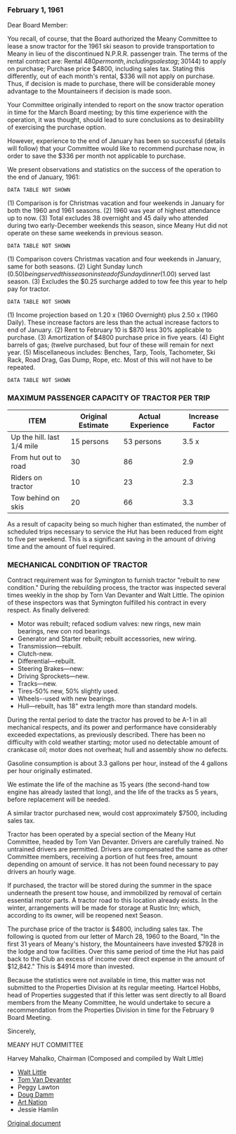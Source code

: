 ### February 1, 1961

Dear Board Member:

You recall, of course, that the Board authorized the Meany Committee to lease a snow tractor for the 1961 ski season to provide transportation to Meany in lieu of the discontinued N.P.R.R. passenger train. The terms of the rental contract are: Rental $480 per month, including sales tag; 30% of this ($144) to apply on purchase; Purchase price $4800, including sales tax. Stating this differently, out of each month's rental, $336 will not apply on purchase. Thus, if decision is made to purchase, there will be considerable money advantage to the Mountaineers if decision is made soon.

Your Committee originally intended to report on the snow tractor operation in time for the March Board meeting; by this time experience with the operation, it was thought, should lead to sure conclusions as to desirability of exercising the purchase option.

However, experience to the end of January has been so successful (details will follow) that your Committee would like to recommend purchase now, in order to save the $336 per month not applicable to purchase.

We present observations and statistics on the success of the operation to the end of January, 1961:

    DATA TABLE NOT SHOWN

(1) Comparison is for Christmas vacation and four weekends in January for both the 1960 and 1961 seasons.
(2) 1960 was year of highest attendance up to now.
(3) Total excludes 38 overnight and 45 daily who attended during two early-December weekends this season, since Meany Hut did not operate on these same weekends in previous season.

    DATA TABLE NOT SHOWN

(1) Comparison covers Christmas vacation and four weekends in January, same for both seasons.
(2) Light Sunday lunch ($0.50) being served this season instead of Sunday dinner ($1.00) served last season.
(3) Excludes the $0.25 surcharge added to tow fee this year to help pay for tractor.

    DATA TABLE NOT SHOWN

(1) Income projection based on 1.20 x (1960 Overnight) plus 2.50 x (1960 Daily). These increase factors are less than the actual increase factors to end of January.
(2) Rent to February 10 is $870 less 30% applicable to purchase.
(3) Amortization of $4800 purchase price in five years.
(4) Eight barrels of gas; (twelve purchased, but four of these will remain for next year.
(5) Miscellaneous includes: Benches, Tarp, Tools, Tachometer, Ski Rack, Road Drag, Gas Dump, Rope, etc. Most of this will not have to be repeated.

    DATA TABLE NOT SHOWN

### MAXIMUM PASSENGER CAPACITY OF TRACTOR PER TRIP

| ITEM                       | Original Estimate | Actual Experience | Increase Factor
| ----                       | -----      | ------- | -------
| Up the hill. last 1/4 mile | 15 persons | 53 persons | 3.5 x
| From hut out to road       | 30         | 86 | 2.9
| Riders on tractor          | 10         | 23 | 2.3
| Tow behind on skis         | 20         | 66 | 3.3

As a result of capacity being so much higher than estimated, the number of scheduled trips necessary to service the Hut has been reduced from eight to five per weekend. This is a significant saving in the amount of driving time and the amount of fuel required.

### MECHANICAL CONDITION OF TRACTOR

Contract requirement was for Symington to furnish tractor "rebuilt to new condition." During the rebuilding process, the tractor was inspected several times weekly in the shop by Torn Van Devanter and Walt Little. The opinion of these inspectors was that Symington fulfilled his contract in every respect. As finally delivered:

- Motor was rebuilt; refaced sodium valves: new rings, new main bearings, new con rod bearings.
- Generator and Starter rebuilt; rebuilt accessories, new wiring.
- Transmission—rebuilt.
- Clutch-new.
- Differential—rebuilt.
- Steering Brakes—new:
- Driving Sprockets—new.
- Tracks—new.
- Tires-50% new, 50% slightly used.
- Wheels--used with new bearings.
- Hull—rebuilt, has 18" extra length more than standard models.

During the rental period to date the tractor has proved to be A-1 in all mechanical respects, and its power and performance have considerably exceeded expectations, as previously described. There has been no difficulty with cold weather starting; motor used no detectable amount of crankcase oil; motor does not overheat; hull and assembly show no defects.

Gasoline consumption is about 3.3 gallons per hour, instead of the 4 gallons per hour originally estimated.

We estimate the life of the machine as 15 years (the second-hand tow engine has already lasted that long), and the life of the tracks as 5 years, before replacement will be needed.

A similar tractor purchased new, would cost approximately $7500, including sales tax.

Tractor has been operated by a special section of the Meany Hut Committee, headed by Tom Van Devanter. Drivers are carefully trained. No untrained drivers are permitted. Drivers are compensated the same as other Committee members, receiving a portion of hut fees free, amount depending on amount of service. It has not been found necessary to pay drivers an hourly wage.

If purchased, the tractor will be stored during the summer in the space underneath the present tow house, and immobilized by removal of certain essential motor parts. A tractor road to this location already exists. In the winter, arrangements will be made for storage at Rustic Inn; which, according to its owner, will be reopened next Season.

The purchase price of the tractor is $4800, including sales tax. The following is quoted from our letter of March 28, 1960 to the Board, "In the first 31 years of Meany's history, the Mountaineers have invested $7928 in the lodge and tow facilities. Over this same period of time the Hut has paid back to the Club an excess of income over direct expense in the amount of $12,842." This is $4914 more than invested.

Because the statistics were not available in time, this matter was not submitted to the Properties Division at its regular meeting. Hartcel Hobbs, head of Properties suggested that if this letter was sent directly to all Board members from the Meany Committee, he would undertake to secure a recommendation from the Properties Division in time for the February 9 Board Meeting.


Sincerely,

MEANY HUT COMMITTEE

Harvey Mahalko, Chairman (Composed and compiled by Walt Little)

- [Walt Little](Walter-Little)
- [Tom Van Devanter](Tom-Van-DeVanter)
- Peggy Lawton
- [Doug Damm](Doug-Damm)
- [Art Nation](Art-Nation)
- Jessie Hamlin

[Original document](https://github.com/MeanyLodge/meanylodge.github.com/blob/master/reference/1961%20Tomcat%20Buy.pdf)
